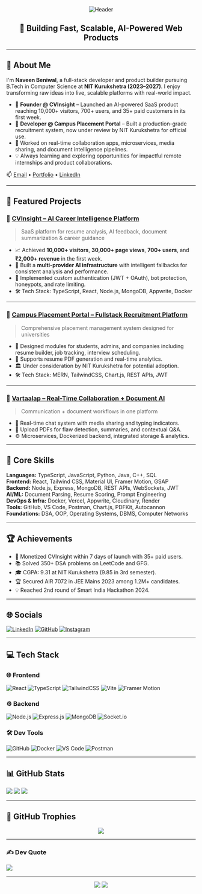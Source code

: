 <!-- Header Section -->
<div align="center">
  <img src="https://capsule-render.vercel.app/api?type=waving&color=gradient&height=200&text=Naveen%20Beniwal&fontAlign=50&fontAlignY=40&fontSize=45&desc=Full%20Stack%20Developer%20%7C%20AI%20SaaS%20Builder%20%7C%20Remote%20Internship%20Ready&descAlign=50&descAlignY=60" alt="Header" />
</div>

<h2 align="center">🚀 Building Fast, Scalable, AI-Powered Web Products</h2>

---

## 👋 About Me

I'm **Naveen Beniwal**, a full-stack developer and product builder pursuing B.Tech in Computer Science at **NIT Kurukshetra (2023–2027)**. I enjoy transforming raw ideas into live, scalable platforms with real-world impact.

- 🧠 **Founder @ CVInsight** – Launched an AI-powered SaaS product reaching 10,000+ visitors, 700+ users, and 35+ paid customers in its first week.
- 🏫 **Developer @ Campus Placement Portal** – Built a production-grade recruitment system, now under review by NIT Kurukshetra for official use.
- 💬 Worked on real-time collaboration apps, microservices, media sharing, and document intelligence pipelines.
- 💡 Always learning and exploring opportunities for impactful remote internships and product collaborations.

📫 [Email](mailto:naveenbeniwal00001@gmail.com) • [Portfolio](https://naveenbeniwalportfolio.vercel.app) • [LinkedIn](https://www.linkedin.com/in/naveen-beniwal-40b719313)

---

## 🚀 Featured Projects

### 🧠 [CVInsight – AI Career Intelligence Platform](https://cvinsight.me)
> SaaS platform for resume analysis, AI feedback, document summarization & career guidance

- 📈 Achieved **10,000+ visitors**, **30,000+ page views**, **700+ users**, and **₹2,000+ revenue** in the first week.
- 🧠 Built a **multi-provider AI infrastructure** with intelligent fallbacks for consistent analysis and performance.
- 🔐 Implemented custom authentication (JWT + OAuth), bot protection, honeypots, and rate limiting.
- 🛠️ Tech Stack: TypeScript, React, Node.js, MongoDB, Appwrite, Docker

---

### 🏫 [Campus Placement Portal – Fullstack Recruitment Platform](https://tnp-nitkkr.vercel.app)
> Comprehensive placement management system designed for universities

- 🔧 Designed modules for students, admins, and companies including resume builder, job tracking, interview scheduling.
- 📄 Supports resume PDF generation and real-time analytics.
- 🏛️ Under consideration by NIT Kurukshetra for potential adoption.
- 🛠️ Tech Stack: MERN, TailwindCSS, Chart.js, REST APIs, JWT

---

### 💬 [Vartaalap – Real-Time Collaboration + Document AI](https://vartaalap-frontend.vercel.app/)
> Communication + document workflows in one platform

- 💬 Real-time chat system with media sharing and typing indicators.
- 📄 Upload PDFs for flaw detection, summaries, and contextual Q&A.
- ⚙️ Microservices, Dockerized backend, integrated storage & analytics.

---

## 🧠 Core Skills

**Languages:** TypeScript, JavaScript, Python, Java, C++, SQL  
**Frontend:** React, Tailwind CSS, Material UI, Framer Motion, GSAP  
**Backend:** Node.js, Express, MongoDB, REST APIs, WebSockets, JWT  
**AI/ML:** Document Parsing, Resume Scoring, Prompt Engineering  
**DevOps & Infra:** Docker, Vercel, Appwrite, Cloudinary, Render  
**Tools:** GitHub, VS Code, Postman, Chart.js, PDFKit, Autocannon  
**Foundations:** DSA, OOP, Operating Systems, DBMS, Computer Networks  

---

## 🏆 Achievements

- 🚀 Monetized CVInsight within 7 days of launch with 35+ paid users.
- 📚 Solved 350+ DSA problems on LeetCode and GFG.
- 🎓 CGPA: 9.31 at NIT Kurukshetra (9.85 in 3rd semester).
- 🏆 Secured AIR 7072 in JEE Mains 2023 among 1.2M+ candidates.
- 💡 Reached 2nd round of Smart India Hackathon 2024.

---

## 🌐 Socials

[![LinkedIn](https://img.shields.io/badge/LinkedIn-%230077B5.svg?logo=linkedin&logoColor=white)](https://linkedin.com/in/naveen-beniwal-40b719313)
[![GitHub](https://img.shields.io/badge/GitHub-%23181717.svg?logo=github&logoColor=white)](https://github.com/Naveen-Beniwal)
[![Instagram](https://img.shields.io/badge/Instagram-%23E4405F.svg?logo=Instagram&logoColor=white)](https://instagram.com/naveen_beniwal_265)

---

## 💻 Tech Stack

### 🌐 Frontend
![React](https://img.shields.io/badge/-React-61DAFB?style=flat&logo=react)
![TypeScript](https://img.shields.io/badge/-TypeScript-3178C6?style=flat&logo=typescript)
![TailwindCSS](https://img.shields.io/badge/-TailwindCSS-38B2AC?style=flat&logo=tailwind-css)
![Vite](https://img.shields.io/badge/-Vite-646CFF?style=flat&logo=vite)
![Framer Motion](https://img.shields.io/badge/-Framer%20Motion-0055FF?style=flat&logo=framer)

### ⚙️ Backend
![Node.js](https://img.shields.io/badge/-Node.js-339933?style=flat&logo=node.js)
![Express.js](https://img.shields.io/badge/-Express.js-000000?style=flat&logo=express)
![MongoDB](https://img.shields.io/badge/-MongoDB-47A248?style=flat&logo=mongodb)
![Socket.io](https://img.shields.io/badge/-Socket.io-010101?style=flat&logo=socket.io)

### 🛠️ Dev Tools
![GitHub](https://img.shields.io/badge/-GitHub-181717?style=flat&logo=github)
![Docker](https://img.shields.io/badge/-Docker-2496ED?style=flat&logo=docker)
![VS Code](https://img.shields.io/badge/-VS%20Code-007ACC?style=flat&logo=visual-studio-code)
![Postman](https://img.shields.io/badge/-Postman-FF6C37?style=flat&logo=postman)

---

## 📊 GitHub Stats

![](https://github-readme-stats-fawn-eight-31.vercel.app/api?username=Naveen-Beniwal&count_private=true&include_all_commits=true&theme=aura)
![](https://github-readme-streak-stats.herokuapp.com/?user=Naveen-Beniwal&theme=aura)
![](https://github-readme-stats.vercel.app/api/top-langs/?username=Naveen-Beniwal&theme=aura&layout=compact)

---

## 🏅 GitHub Trophies

<div align="center">
  <img src="https://github-profile-trophy.vercel.app/?username=Naveen-Beniwal&theme=juicyfresh&no-frame=true&no-bg=true&column=7" />
</div>

---

### ✍️ Dev Quote

![](https://quotes-github-readme.vercel.app/api?type=horizontal&theme=tokyonight)

---

<div align="center">
  <img src="https://komarev.com/ghpvc/?username=Naveen-Beniwal&label=Profile%20Views&color=brightgreen&style=flat-square" />
  <img src="https://capsule-render.vercel.app/api?type=waving&color=gradient&height=150&section=footer" />
</div>
